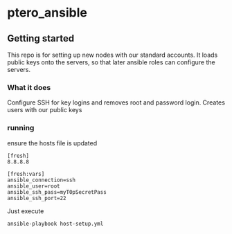 # ptero_ansible



## Getting started
This repo is for setting up new nodes with our standard accounts. It loads public keys onto the servers, so that later ansible roles can configure the servers.

### What it does
Configure SSH for key logins and removes root and password login.
Creates users with our public keys

### running
ensure the hosts file is updated

```
[fresh]
8.8.8.8

[fresh:vars]
ansible_connection=ssh
ansible_user=root
ansible_ssh_pass=myT0pSecretPass
ansible_ssh_port=22
```


Just execute
```
ansible-playbook host-setup.yml
```